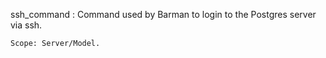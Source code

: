 ssh_command
:   Command used by Barman to login to the Postgres server via ssh.

    Scope: Server/Model.
